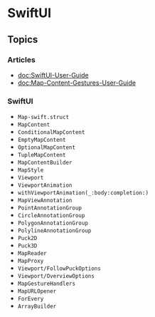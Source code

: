 #  SwiftUI

## Topics

### Articles
- <doc:SwiftUI-User-Guide>
- <doc:Map-Content-Gestures-User-Guide>

### SwiftUI
- ``Map-swift.struct``
- ``MapContent``
- ``ConditionalMapContent``
- ``EmptyMapContent``
- ``OptionalMapContent``
- ``TupleMapContent``
- ``MapContentBuilder``
- ``MapStyle``
- ``Viewport``
- ``ViewportAnimation``
- ``withViewportAnimation(_:body:completion:)``
- ``MapViewAnnotation``
- ``PointAnnotationGroup``
- ``CircleAnnotationGroup``
- ``PolygonAnnotationGroup``
- ``PolylineAnnotationGroup``
- ``Puck2D``
- ``Puck3D``
- ``MapReader``
- ``MapProxy``
- ``Viewport/FollowPuckOptions``
- ``Viewport/OverviewOptions``
- ``MapGestureHandlers``
- ``MapURLOpener``
- ``ForEvery``
- ``ArrayBuilder``

